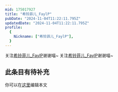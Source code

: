 ```yaml
---
mid: 175017927
title: "希铃菲儿_FaylP"
pubDate: "2024-11-04T11:22:11.795Z"
updatedDate: "2024-11-04T11:22:11.795Z"
profile:
  {
    Nickname: ["希铃菲儿_FaylP"],
  }
---
```


关注[希铃菲儿_FaylP](https://space.bilibili.com/175017927)谢谢喵~ 关注[希铃菲儿_FaylP](https://space.bilibili.com/175017927)谢谢喵~

## 此条目有待补充
你可以在[这里](https://github.com/Yuhanawa/VTuber.ICU/edit/master/src/content/v/希铃菲儿_FaylP/index.md)编辑本文
